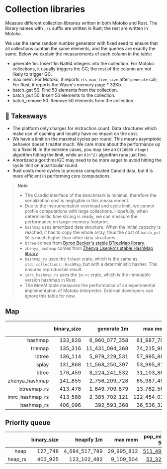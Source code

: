 # Collection libraries

Measure different collection libraries written in both Motoko and Rust. 
The library names with `_rs` suffix are written in Rust; the rest are written in Motoko.

We use the same random number generator with fixed seed to ensure that all collections contain
the same elements, and the queries are exactly the same. Below we explain the measurements of each column in the table:

* generate 1m. Insert 1m Nat64 integers into the collection. For Motoko collections, it usually triggers the GC; the rest of the column are not likely to trigger GC.
* max mem. For Motoko, it reports `rts_max_live_size` after `generate` call; For Rust, it reports the Wasm's memory page * 32Kb.
* batch_get 50. Find 50 elements from the collection.
* batch_put 50. Insert 50 elements to the collection.
* batch_remove 50. Remove 50 elements from the collection.

## **💎 Takeaways**

* The platform only charges for instruction count. Data structures which make use of caching and locality have no impact on the cost.
* We have a limit on the maximal cycles per round. This means asymptotic behavior doesn't matter much. We care more about the performance up to a fixed N. In the extreme cases, you may see an `O(10000 nlogn)` algorithm hitting the limit, while an `O(n^2)` algorithm runs just fine.
* Amortized algorithms/GC may need to be more eager to avoid hitting the cycle limit on a particular round.
* Rust costs more cycles to process complicated Candid data, but it is more efficient in performing core computations.

> **Note**
>
> * The Candid interface of the benchmark is minimal, therefore the serialization cost is negligible in this measurement.
> * Due to the instrumentation overhead and cycle limit, we cannot profile computations with large collections. Hopefully, when deterministic time slicing is ready, we can measure the performance on larger memory footprint.
> * `hashmap` uses amortized data structure. When the initial capacity is reached, it has to copy the whole array, thus the cost of `batch_put 50` is much higher than other data structures.
> * `btree` comes from [Byron Becker's stable BTreeMap library](https://github.com/canscale/StableHeapBTreeMap).
> * `zhenya_hashmap` comes from [Zhenya Usenko's stable HashMap library](https://github.com/ZhenyaUsenko/motoko-hash-map).
> * `hashmap_rs` uses the `fxhash` crate, which is the same as `std::collections::HashMap`, but with a deterministic hasher. This ensures reproducible result.
> * `imrc_hashmap_rs` uses the `im-rc` crate, which is the immutable version hashmap in Rust.
> * The MoVM table measures the performance of an experimental implementation of Motoko interpreter. External developers can ignore this table for now.

## Map

| |binary_size|generate 1m|max mem|batch_get 50|batch_put 50|batch_remove 50|
|--:|--:|--:|--:|--:|--:|--:|
|hashmap|133_828|6_960_077_358|61_987_708|[287_469](hashmap_get.svg)|[5_515_887_135](hashmap_put.svg)|[308_972](hashmap_remove.svg)|
|triemap|135_316|11_431_084_368|74_215_992|[222_768](triemap_get.svg)|[547_650](triemap_put.svg)|[538_998](triemap_remove.svg)|
|rbtree|136_114|5_979_229_531|57_995_880|[88_900](rbtree_get.svg)|[268_568](rbtree_put.svg)|[278_334](rbtree_remove.svg)|
|splay|131_868|11_568_250_397|53_995_816|[551_921](splay_get.svg)|[581_659](splay_put.svg)|[810_215](splay_remove.svg)|
|btree|176_459|8_224_241_532|31_103_868|[277_537](btree_get.svg)|[384_166](btree_put.svg)|[429_036](btree_remove.svg)|
|zhenya_hashmap|141_855|2_756_209_728|65_987_456|[68_392](zhenya_hashmap_get.svg)|[83_100](zhenya_hashmap_put.svg)|[93_270](zhenya_hashmap_remove.svg)|
|btreemap_rs|413_478|1_649_709_879|13_762_560|[66_814](btreemap_rs_get.svg)|[112_263](btreemap_rs_put.svg)|[81_263](btreemap_rs_remove.svg)|
|imrc_hashmap_rs|413_588|2_385_702_121|122_454_016|[32_846](imrc_hashmap_rs_get.svg)|[162_715](imrc_hashmap_rs_put.svg)|[98_494](imrc_hashmap_rs_remove.svg)|
|hashmap_rs|406_096|392_593_368|36_536_320|[16_498](hashmap_rs_get.svg)|[20_863](hashmap_rs_put.svg)|[19_973](hashmap_rs_remove.svg)|

## Priority queue

| |binary_size|heapify 1m|max mem|pop_min 50|put 50|
|--:|--:|--:|--:|--:|--:|
|heap|127_748|4_684_517_789|29_995_812|[511_494](heap_get.svg)|[186_460](heap_put.svg)|[487_201](heap_remove.svg)|
|heap_rs|403_925|123_102_482|9_109_504|[53_320](heap_rs_get.svg)|[18_138](heap_rs_put.svg)|[53_543](heap_rs_remove.svg)|
